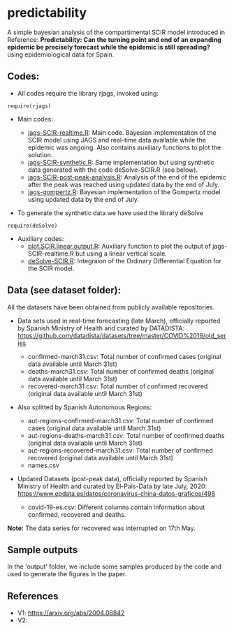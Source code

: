 # predictability
A simple bayesian analysis of the compartimental SCIR model introduced in Reference: **Predictability: Can the turning point and end of an expanding epidemic be precisely forecast while the epidemic is still spreading?** using epidemiological data for Spain.
## Codes:
- All codes require the library rjags, invoked using: 
```{r}
require(rjags)
```
- Main codes:
  + [jags-SCIR-realtime.R](https://github.com/mariocastro73/predictability/blob/master/jags-SCIR-realtime.R): Main code. Bayesian implementation of the SCIR model using JAGS and real-time data available while the epidemic was ongoing. Also contains auxiliary functions to plot the solution. 
  + [jags-SCIR-synthetic.R](https://github.com/mariocastro73/predictability/blob/master/jags-SCIR-synthetic.R): Same implementation but using synthetic data generated with the code deSolve-SCIR.R (see below).
  + [jags-SCIR-post-peak-analysis.R](https://github.com/mariocastro73/predictability/blob/master/jags-SCIR-post-peak-analysis.R): Analysis of the end of the epidemic after the peak was reached using updated data by the end of July.
  + [jags-gompertz.R](https://github.com/mariocastro73/predictability/blob/master/jags-gompertz.R): Bayesian implementation of the Gompertz model using updated data by the end of July.
 
- To generate the synthetic data we have used the library deSolve
```{r}
require(deSolve)
```
- Auxiliary codes:
  + [plot.SCIR.linear.output.R](https://github.com/mariocastro73/predictability/blob/master/plot.SCIR.linear.output.R): Auxiliary function to plot the output of jags-SCIR-realtime.R but using a linear vertical scale.
  + [deSolve-SCIR.R](https://github.com/mariocastro73/predictability/blob/master/deSolve-SCIR.R): Integraion of the Ordinary Differential Equation for the SCIR model.


## Data (see dataset folder):
All the datasets have been obtained from publicly available repositories. 
- Data sets used in real-time forecasting (late March), officially reported by Spanish Ministry of Health and curated by DATADISTA: 
https://github.com/datadista/datasets/tree/master/COVID%2019/old_series
  + confirmed-march31.csv: Total number of confirmed cases (original data available until March 31st)
  + deaths-march31.csv: Total number of confirmed deaths (original data available until March 31st)
  + recovered-march31.csv: Total number of confirmed recovered (original data available until March 31st)


- Also splitted by Spanish Autonomous Regions:
  + aut-regions-confirmed-march31.csv: Total number of confirmed cases (original data available until March 31st)
  + aut-regions-deaths-march31.csv: Total number of confirmed deaths (original data available until March 31st)
  + aut-regions-recovered-march31.csv: Total number of confirmed recovered (original data available until March 31st)
  + names.csv


- Updated Datasets (post-peak data), officially reported by Spanish Ministry of Health and curated by El-Pais-Data by late July, 2020:
https://www.epdata.es/datos/coronavirus-china-datos-graficos/498
  + covid-19-es.csv: Different columns contain information about confirmed, recovered and deaths.

**Note:** The data series for recovered was interrupted on 17th May. 

## Sample outputs
In the 'output' folder, we include some samples produced by the code and used to generate the figures in the paper.

## References
- V1: https://arxiv.org/abs/2004.08842
- V2: 
